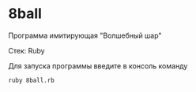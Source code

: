 # 8ball
Программа имитирующая "Волшебный шар"

Стек: Ruby

Для запуска программы введите в консоль команду

```
ruby 8ball.rb
```

